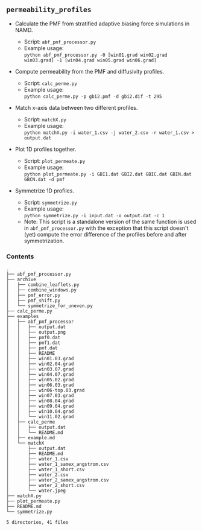 ## `permeability_profiles`

* Calculate the PMF from stratified adaptive biasing force simulations in NAMD.
    * Script: `abf_pmf_processor.py`
    * Example usage:  
        `python abf_pmf_processor.py -0 [win01.grad win02.grad win03.grad] -1 [win04.grad win05.grad win06.grad]`

* Compute permeability from the PMF and diffusivity profiles.
    * Script: `calc_perme.py`
    * Example usage:  
        `python calc_perme.py -p gbi2.pmf -d gbi2.dif -t 295`

* Match x-axis data between two different profiles.
    * Script: `matchX.py`
    * Example usage:  
        `python matchX.py -i water_1.csv -j water_2.csv -r water_1.csv > output.dat`

* Plot 1D profiles together.
    * Script: `plot_permeate.py`
    * Example usage:  
        `python plot_permeate.py -i GBI1.dat GBI2.dat GBIC.dat GBIN.dat GBCN.dat -d pmf`

* Symmetrize 1D profiles.
    * Script: `symmetrize.py`
    * Example usage:  
        `python symmetrize.py -i input.dat -o output.dat -c 1`
    * Note: This script is a standalone version of the same function is used in `abf_pmf_processor.py` with the exception that this script doesn't (yet) compute the error difference of the profiles before and after symmetrization.

### Contents

```
.
├── abf_pmf_processor.py
├── archive
│   ├── combine_leaflets.py
│   ├── combine_windows.py
│   ├── pmf_error.py
│   ├── pmf_shift.py
│   └── symmetrize_for_uneven.py
├── calc_perme.py
├── examples
│   ├── abf_pmf_processor
│   │   ├── output.dat
│   │   ├── output.png
│   │   ├── pmf0.dat
│   │   ├── pmf1.dat
│   │   ├── pmf.dat
│   │   ├── README
│   │   ├── win01.03.grad
│   │   ├── win02.04.grad
│   │   ├── win03.07.grad
│   │   ├── win04.07.grad
│   │   ├── win05.02.grad
│   │   ├── win06.03.grad
│   │   ├── win06-top.03.grad
│   │   ├── win07.03.grad
│   │   ├── win08.04.grad
│   │   ├── win09.04.grad
│   │   ├── win10.04.grad
│   │   └── win11.02.grad
│   ├── calc_perme
│   │   ├── output.dat
│   │   └── README.md
│   ├── example.md
│   └── matchX
│       ├── output.dat
│       ├── README.md
│       ├── water_1.csv
│       ├── water_1_samex_angstrom.csv
│       ├── water_1_short.csv
│       ├── water_2.csv
│       ├── water_2_samex_angstrom.csv
│       ├── water_2_short.csv
│       └── water.jpeg
├── matchX.py
├── plot_permeate.py
├── README.md
└── symmetrize.py

5 directories, 41 files
```
